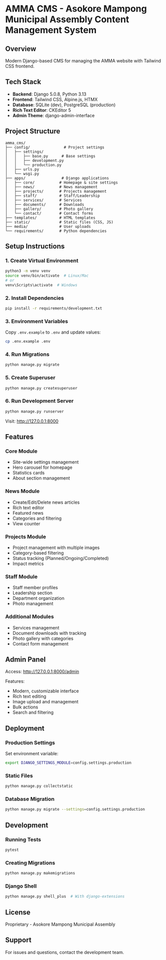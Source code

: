 # AMMA CMS - Asokore Mampong Municipal Assembly Content Management System

## Overview
Modern Django-based CMS for managing the AMMA website with Tailwind CSS frontend.

## Tech Stack
- **Backend**: Django 5.0.8, Python 3.13
- **Frontend**: Tailwind CSS, Alpine.js, HTMX
- **Database**: SQLite (dev), PostgreSQL (production)
- **Rich Text Editor**: CKEditor 5
- **Admin Theme**: django-admin-interface

## Project Structure
```
amma_cms/
├── config/               # Project settings
│   ├── settings/
│   │   ├── base.py      # Base settings
│   │   ├── development.py
│   │   └── production.py
│   ├── urls.py
│   └── wsgi.py
├── apps/                # Django applications
│   ├── core/           # Homepage & site settings
│   ├── news/           # News management
│   ├── projects/       # Projects management
│   ├── staff/          # Staff/Leadership
│   ├── services/       # Services
│   ├── documents/      # Downloads
│   ├── gallery/        # Photo gallery
│   └── contact/        # Contact forms
├── templates/          # HTML templates
├── static/             # Static files (CSS, JS)
├── media/              # User uploads
└── requirements/       # Python dependencies
```

## Setup Instructions

### 1. Create Virtual Environment
```bash
python3 -m venv venv
source venv/bin/activate  # Linux/Mac
# or
venv\Scripts\activate  # Windows
```

### 2. Install Dependencies
```bash
pip install -r requirements/development.txt
```

### 3. Environment Variables
Copy `.env.example` to `.env` and update values:
```bash
cp .env.example .env
```

### 4. Run Migrations
```bash
python manage.py migrate
```

### 5. Create Superuser
```bash
python manage.py createsuperuser
```

### 6. Run Development Server
```bash
python manage.py runserver
```

Visit: http://127.0.0.1:8000

## Features

### Core Module
- Site-wide settings management
- Hero carousel for homepage
- Statistics cards
- About section management

### News Module
- Create/Edit/Delete news articles
- Rich text editor
- Featured news
- Categories and filtering
- View counter

### Projects Module
- Project management with multiple images
- Category-based filtering
- Status tracking (Planned/Ongoing/Completed)
- Impact metrics

### Staff Module
- Staff member profiles
- Leadership section
- Department organization
- Photo management

### Additional Modules
- Services management
- Document downloads with tracking
- Photo gallery with categories
- Contact form management

## Admin Panel
Access: http://127.0.0.1:8000/admin

Features:
- Modern, customizable interface
- Rich text editing
- Image upload and management
- Bulk actions
- Search and filtering

## Deployment

### Production Settings
Set environment variable:
```bash
export DJANGO_SETTINGS_MODULE=config.settings.production
```

### Static Files
```bash
python manage.py collectstatic
```

### Database Migration
```bash
python manage.py migrate --settings=config.settings.production
```

## Development

### Running Tests
```bash
pytest
```

### Creating Migrations
```bash
python manage.py makemigrations
```

### Django Shell
```bash
python manage.py shell_plus  # With django-extensions
```

## License
Proprietary - Asokore Mampong Municipal Assembly

## Support
For issues and questions, contact the development team.
